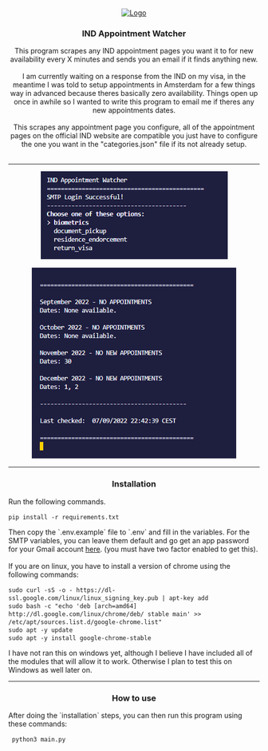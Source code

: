 <br />
<p align="center">
  <a href="https://github.com/andrewgosselin/lrvl-hub">
    <img src="https://cyrexag.com/assets/branding/logo.png" alt="Logo" width="80" height="80">
  </a>

  <h3 align="center">IND Appointment Watcher</h3>

  <p align="center">
    This program scrapes any IND appointment pages you want it to for new availability every X minutes and sends you an email if it finds anything new.
    <br />
    <br />
    I am currently waiting on a response from the IND on my visa, in the meantime I was told to setup appointments in Amsterdam for a few things way in advanced because theres basically zero availability. Things open up once in awhile so I wanted to write this program to email me if theres any new appointments dates.
    <br/>
    <br />
    This scrapes any appointment page you configure, all of the appointment pages on the official IND website are compatible you just have to configure the one you want in the "categories.json" file if its not already setup.
    <br />
   <br />
  </p>
  <hr>
  <p align="center">
    <img src=".github/screenshots/menu.png">
  </p>
  <p align="center">
    <img src=".github/screenshots/readout.png">
  </p>
  <hr>
  <h3 align="center">Installation</h3>
    Run the following commands.
  <p align="center">

    pip install -r requirements.txt 
  </p>
  Then copy the `.env.example` file to `.env` and fill in the variables.
  For the SMTP variables, you can leave them default and go get an app password for your Gmail account <a href="https://myaccount.google.com/apppasswords">here</a>. (you must have two factor enabled to get this).
<br/>
<br/>
  If you are on linux, you have to install a version of chrome using the following commands:
  <p align="center">

    sudo curl -sS -o - https://dl-ssl.google.com/linux/linux_signing_key.pub | apt-key add 
    sudo bash -c "echo 'deb [arch=amd64] http://dl.google.com/linux/chrome/deb/ stable main' >> /etc/apt/sources.list.d/google-chrome.list" 
    sudo apt -y update 
    sudo apt -y install google-chrome-stable 
  </p>

  I have not ran this on windows yet, although I believe I have included all of the modules that will allow it to work. Otherwise I plan to test this on Windows as well later on.

  <hr>
  <h3 align="center">How to use</h3>
    After doing the `installation` steps, you can then run this program using these commands:
  <p align="center">
    
     python3 main.py
  </p>
</p>
